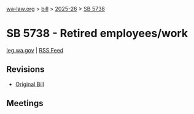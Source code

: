 [wa-law.org](/) > [bill](/bill/) > [2025-26](/bill/2025-26/) > [SB 5738](/bill/2025-26/sb/5738/)

# SB 5738 - Retired employees/work
[leg.wa.gov](https://app.leg.wa.gov/billsummary?BillNumber=5738&Year=2025&Initiative=false) | [RSS Feed](./rss.xml)

## Revisions
* [Original Bill](1/)

## Meetings